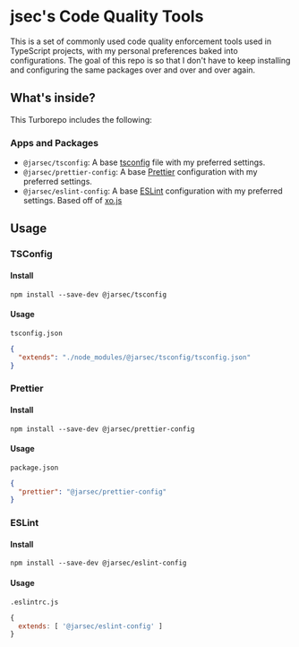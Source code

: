 # jsec's Code Quality Tools

This is a set of commonly used code quality enforcement tools used in TypeScript projects, with my personal preferences baked into configurations. The goal of this repo is so that I don't have to keep installing and configuring the same packages over and over and over again.

## What's inside?

This Turborepo includes the following:

### Apps and Packages

- `@jarsec/tsconfig`: A base [tsconfig](https://www.typescriptlang.org/tsconfig) file with my preferred settings.
- `@jarsec/prettier-config`: A base [Prettier](https://prettier.io/) configuration with my preferred settings.
- `@jarsec/eslint-config`: A base [ESLint](https://eslint.org/) configuration with my preferred settings. Based off of [xo.js](https://github.com/xojs/xo)

## Usage

### TSConfig 

#### Install
```
npm install --save-dev @jarsec/tsconfig
```
#### Usage
`tsconfig.json`
```json
{
  "extends": "./node_modules/@jarsec/tsconfig/tsconfig.json"
}
```

### Prettier

#### Install
```
npm install --save-dev @jarsec/prettier-config
```
#### Usage
`package.json`
```json
{
  "prettier": "@jarsec/prettier-config"
}
```

### ESLint

#### Install
```
npm install --save-dev @jarsec/eslint-config
```
#### Usage
`.eslintrc.js`
```js
{
  extends: [ '@jarsec/eslint-config' ]
}
```
